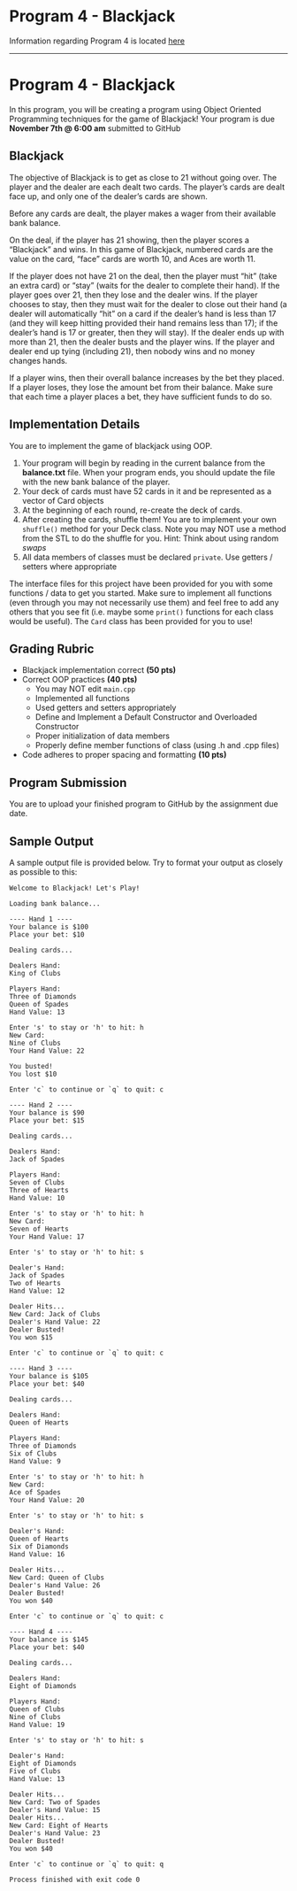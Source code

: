 # Program 4 - Blackjack
Information regarding Program 4 is located [here](https://github.com/CS1342-F22/lecture-materials/blob/main/misc/program04/program4.md)


---

# Program 4 - Blackjack
In this program, you will be creating a program using Object Oriented Programming techniques for the game of Blackjack! Your program is due **November 7th @ 6:00 am** submitted to GitHub

## Blackjack
The objective of Blackjack is to get as close to 21 without going over. The player and the dealer are each dealt two cards. The playerʼs cards are dealt face up, and only one of the dealerʼs cards are shown.

Before any cards are dealt, the player makes a wager from their available bank balance.

On the deal, if the player has 21 showing, then the player scores a “Blackjack” and wins. In this game of Blackjack, numbered cards are the value on the card, “face” cards are worth 10, and Aces are worth 11.

If the player does not have 21 on the deal, then the player must “hit” (take an extra card) or “stay” (waits for the dealer to complete their hand). If the player goes over 21, then they lose and the dealer wins. If the player chooses to stay, then they must wait for the dealer to close out their hand (a dealer will automatically “hit” on a card if the dealerʼs hand is less than 17 (and they will keep hitting provided their hand remains less than 17); if the dealerʼs hand is 17 or greater, then they will stay). If the dealer ends up with more than 21, then the dealer busts and the player wins. If the player and dealer end up tying (including 21), then nobody wins and no money changes hands.

If a player wins, then their overall balance increases by the bet they placed. If a player loses, they lose the amount bet from their balance. Make sure that each time a player places a bet, they have sufficient funds to do so.

## Implementation Details
You are to implement the game of blackjack using OOP.
1. Your program will begin by reading in the current balance from the **balance.txt** file. When your program ends, you should update the file with the new bank balance of the player.
2. Your deck of cards must have 52 cards in it and be represented as a vector of Card objects
3. At the beginning of each round, re-create the deck of cards.
4. After creating the cards, shuffle them! You are to implement your own `shuffle()` method for your Deck class. Note you may NOT use a method from the STL to do the shuffle for you. Hint: Think about using random _swaps_
5. All data members of classes must be declared `private`. Use getters / setters where appropriate

The interface files for this project have been provided for you with some functions / data to get you started. Make sure to implement all functions (even through you may not necessarily use them) and feel free to add any others
that you see fit (i.e. maybe some `print()` functions for each class would be useful). The `Card` class has been provided for you to use!

## Grading Rubric
- Blackjack implementation correct **(50 pts)**
- Correct OOP practices **(40 pts)**
    - You may NOT edit `main.cpp`
    - Implemented all functions
    - Used getters and setters appropriately
    - Define and Implement a Default Constructor and Overloaded Constructor
    - Proper initialization of data members
    - Properly define member functions of class (using .h and .cpp files)
- Code adheres to proper spacing and formatting **(10 pts)**

## Program Submission
You are to upload your finished program to GitHub by the assignment due date.

## Sample Output
A sample output file is provided below. Try to format your output as closely as possible to this:

```
Welcome to Blackjack! Let's Play!

Loading bank balance...

---- Hand 1 ----
Your balance is $100
Place your bet: $10

Dealing cards...

Dealers Hand:
King of Clubs

Players Hand:
Three of Diamonds
Queen of Spades
Hand Value: 13

Enter 's' to stay or 'h' to hit: h
New Card:
Nine of Clubs
Your Hand Value: 22

You busted!
You lost $10

Enter 'c` to continue or `q` to quit: c

---- Hand 2 ----
Your balance is $90
Place your bet: $15

Dealing cards...

Dealers Hand:
Jack of Spades

Players Hand:
Seven of Clubs
Three of Hearts
Hand Value: 10

Enter 's' to stay or 'h' to hit: h
New Card:
Seven of Hearts
Your Hand Value: 17

Enter 's' to stay or 'h' to hit: s

Dealer's Hand:
Jack of Spades
Two of Hearts
Hand Value: 12

Dealer Hits...
New Card: Jack of Clubs
Dealer's Hand Value: 22
Dealer Busted!
You won $15

Enter 'c` to continue or `q` to quit: c

---- Hand 3 ----
Your balance is $105
Place your bet: $40

Dealing cards...

Dealers Hand:
Queen of Hearts

Players Hand:
Three of Diamonds
Six of Clubs
Hand Value: 9

Enter 's' to stay or 'h' to hit: h
New Card:
Ace of Spades
Your Hand Value: 20

Enter 's' to stay or 'h' to hit: s

Dealer's Hand:
Queen of Hearts
Six of Diamonds
Hand Value: 16

Dealer Hits...
New Card: Queen of Clubs
Dealer's Hand Value: 26
Dealer Busted!
You won $40

Enter 'c` to continue or `q` to quit: c

---- Hand 4 ----
Your balance is $145
Place your bet: $40

Dealing cards...

Dealers Hand:
Eight of Diamonds

Players Hand:
Queen of Clubs
Nine of Clubs
Hand Value: 19

Enter 's' to stay or 'h' to hit: s

Dealer's Hand:
Eight of Diamonds
Five of Clubs
Hand Value: 13

Dealer Hits...
New Card: Two of Spades
Dealer's Hand Value: 15
Dealer Hits...
New Card: Eight of Hearts
Dealer's Hand Value: 23
Dealer Busted!
You won $40

Enter 'c` to continue or `q` to quit: q

Process finished with exit code 0